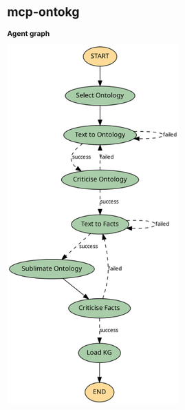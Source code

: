 # mcp-ontokg


### Agent graph

<!-- ![SVG Image](graph.png|200) -->
[<img src="graph.png" width="400"/>](graph.png)
